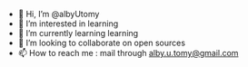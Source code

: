 - 👋 Hi, I’m @albyUtomy
- 👀 I’m interested in learning
- 🌱 I’m currently learning learning
- 💞️ I’m looking to collaborate on open sources
- 📫 How to reach me : mail through alby.u.tomy@gmail.com

<!---
albyUtomy/albyUtomy is a ✨ special ✨ repository because its `README.md` (this file) appears on your GitHub profile.
You can click the Preview link to take a look at your changes.
--->
